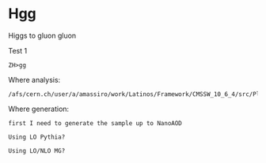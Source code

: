 # Hgg

Higgs to gluon gluon

Test 1

    ZH>gg
    
Where analysis:

    /afs/cern.ch/user/a/amassiro/work/Latinos/Framework/CMSSW_10_6_4/src/PlotsConfigurations/Configurations/Hgg/

Where generation:

    first I need to generate the sample up to NanoAOD
    
    Using LO Pythia?
    
    Using LO/NLO MG?
    
    